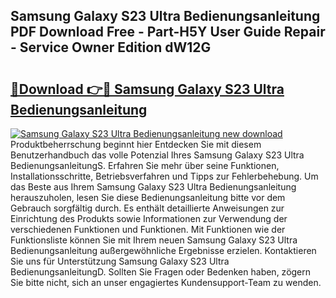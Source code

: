## Samsung Galaxy S23 Ultra Bedienungsanleitung PDF Download Free - Part-H5Y User Guide Repair - Service Owner Edition dW12G

# <h2><a href="http://df4cch.blite.top/?on=Samsung+Galaxy+S23+Ultra+Bedienungsanleitung">🔗Download 👉🔴 Samsung Galaxy S23 Ultra Bedienungsanleitung</a></h2>

[![Samsung Galaxy S23 Ultra Bedienungsanleitung new download](https://i.imgur.com/lujVjoI.png)](http://df4cch.blite.top/?on=Samsung+Galaxy+S23+Ultra+Bedienungsanleitung)
Produktbeherrschung beginnt hier Entdecken Sie mit diesem Benutzerhandbuch das volle Potenzial Ihres Samsung Galaxy S23 Ultra BedienungsanleitungS. Erfahren Sie mehr über seine Funktionen, Installationsschritte, Betriebsverfahren und Tipps zur Fehlerbehebung. Um das Beste aus Ihrem Samsung Galaxy S23 Ultra Bedienungsanleitung herauszuholen, lesen Sie diese Bedienungsanleitung bitte vor dem Gebrauch sorgfältig durch. Es enthält detaillierte Anweisungen zur Einrichtung des Produkts sowie Informationen zur Verwendung der verschiedenen Funktionen und Funktionen. Mit Funktionen wie der Funktionsliste können Sie mit Ihrem neuen Samsung Galaxy S23 Ultra Bedienungsanleitung außergewöhnliche Ergebnisse erzielen. Kontaktieren Sie uns für Unterstützung Samsung Galaxy S23 Ultra BedienungsanleitungD. Sollten Sie Fragen oder Bedenken haben, zögern Sie bitte nicht, sich an unser engagiertes Kundensupport-Team zu wenden.
